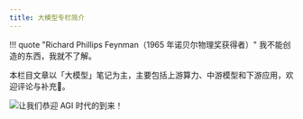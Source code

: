 ```yaml
---
title: 大模型专栏简介
---
```


!!! quote "Richard Phillips Feynman（1965 年诺贝尔物理奖获得者）"
    我不能创造的东西，我就不了解。

本栏目文章以「大模型」笔记为主，主要包括上游算力、中游模型和下游应用，欢迎评论与补充🤗。

![让我们恭迎 AGI 时代的到来！](https://cdn.dwj601.cn/images/202501302119120.png)
